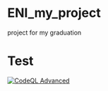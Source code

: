 # ENI_my_project
project for my graduation 
# Test
[![CodeQL Advanced](https://github.com/Netsponge/ENI_my_project/actions/workflows/codeql.yml/badge.svg)](https://github.com/Netsponge/ENI_my_project/actions/workflows/codeql.yml)
